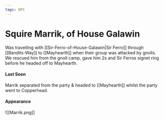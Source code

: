 ```yaml
---
tags: NPC
---
```

# Squire Marrik, of House Galawin
Was travelling with [[Sir-Ferro-of-House-Galawin|Sir Ferro]] through [[Bandits-Way]] to [[Mayhearth]] when their group was attacked by gnolls. We rescued him from the gnoll camp, gave him 2s and Sir Ferros signet ring before he headed off to Mayhearth.


#### Last Seen
Marrik separated from the party & headed to [[Mayhearth]] whilst the party went to Copperhead.


#### Appearance
![[Marrik.png]]


